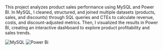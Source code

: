This project analyzes product sales performance using MySQL and Power BI.
In MySQL, I cleaned, structured, and joined multiple datasets (products, sales, and discounts) through SQL queries and CTEs to calculate revenue, costs, and discount-adjusted metrics.
Then, I visualized the results in Power BI, creating an interactive dashboard to explore product profitability and sales trends.

![MySQL](https://img.shields.io/badge/mysql-4479A1.svg?style=for-the-badge&logo=mysql&logoColor=white)  ![Power Bi](https://img.shields.io/badge/power_bi-F2C811?style=for-the-badge&logo=powerbi&logoColor=black) 

